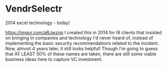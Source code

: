 # VendrSelectr
2014 excel technology - today!

https://imgur.com/aRJwznp
I created this in 2014 for IR clients that insisted on bringing in companies and technology I'd never heard of, instead of implementing the basic security recommendations related to the incident. Now, almost 4 years later, it still looks helpful! Though I'm going to guess that AT LEAST 50% of these names are taken, there are still some viable business ideas here to capture VC investment.
